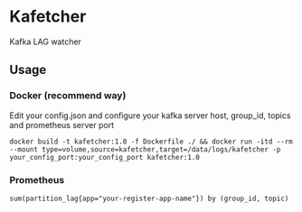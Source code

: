 # Kafetcher
Kafka LAG watcher

## Usage
### Docker (recommend way)
Edit your config.json and configure your kafka server host, group_id, topics and prometheus server port

`docker build -t kafetcher:1.0 -f Dockerfile ./ && docker run -itd --rm --mount type=volume,source=kafetcher,target=/data/logs/kafetcher -p your_config_port:your_config_port kafetcher:1.0`


### Prometheus
`sum(partition_lag{app="your-register-app-name"}) by (group_id, topic)`
